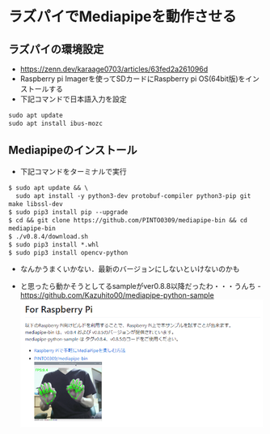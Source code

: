 # ラズパイでMediapipeを動作させる
## ラズパイの環境設定
- https://zenn.dev/karaage0703/articles/63fed2a261096d
- Raspberry pi Imagerを使ってSDカードにRaspberry pi OS(64bit版)をインストールする
- 下記コマンドで日本語入力を設定
```
sudo apt update
sudo apt install ibus-mozc

```
## Mediapipeのインストール
- 下記コマンドをターミナルで実行
```
$ sudo apt update && \
  sudo apt install -y python3-dev protobuf-compiler python3-pip git make libssl-dev
$ sudo pip3 install pip --upgrade
$ cd && git clone https://github.com/PINTO0309/mediapipe-bin && cd mediapipe-bin
$ ./v0.8.4/download.sh
$ sudo pip3 install *.whl
$ sudo pip3 install opencv-python
```

- なんかうまくいかない．最新のバージョンにしないといけないのかも

- と思ったら動かそうとしてるsampleがver0.8.8以降だったわ・・・うんち
    -　https://github.com/Kazuhito00/mediapipe-python-sample
![](20230507235258.png)